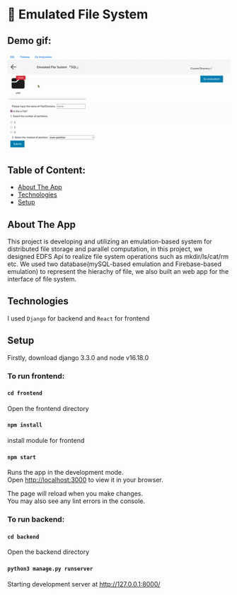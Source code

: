 # 📝 Emulated File System

## Demo gif:
![Alternate Text](project.demo.gif)

## Table of Content:

- [About The App](#about-the-app)
- [Technologies](#technologies)
- [Setup](#setup)

## About The App
This project is developing and utilizing an emulation-based system for distributed file storage and parallel computation, in this project, we designed EDFS Api to realize file system operations such as mkdir/ls/cat/rm etc. We used two database(mySQL-based emulation and Firebase-based emulation) to represent the hierachy of file, we also built an web app for the interface of file system.

## Technologies
I used `Django` for backend and `React` for frontend

## Setup

Firstly, download django 3.3.0 and node v16.18.0

### To run frontend:

#### `cd frontend`
Open the frontend directory

#### `npm install`
install module for frontend

#### `npm start`

Runs the app in the development mode.\
Open [http://localhost:3000](http://localhost:3000) to view it in your browser.

The page will reload when you make changes.\
You may also see any lint errors in the console.

### To run backend:
#### `cd backend`
Open the backend directory

#### `python3 manage.py runserver`
Starting development server at http://127.0.0.1:8000/

